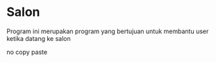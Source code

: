 # Salon
Program ini merupakan program yang bertujuan untuk membantu user ketika datang ke salon

no copy paste
